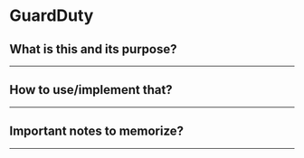# GuardDuty

## What is this and its purpose?

---

## How to use/implement that?

---

## Important notes to memorize?

---
